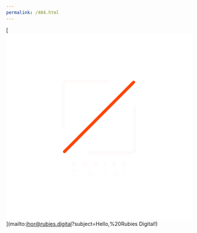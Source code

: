 ```yaml
---
permalink: /404.html
---
```


[![Rubies Digital](/images/logo-dark.svg)](mailto:ihor@rubies.digital?subject=Hello,%20Rubies Digital!)
